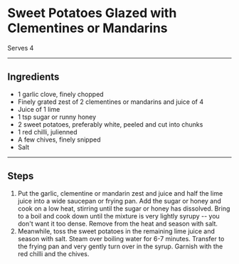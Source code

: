 # Sweet Potatoes Glazed with Clementines or Mandarins

Serves 4

---

## Ingredients

* 1 garlic clove, finely chopped
* Finely grated zest of 2 clementines or mandarins and juice of 4
* Juice of 1 lime
* 1 tsp sugar or runny honey
* 2 sweet potatoes, preferably white, peeled and cut into chunks
* 1 red chilli, julienned
* A few chives, finely snipped
* Salt

---

## Steps

1.  Put the garlic, clementine or mandarin zest and juice and half the lime juice into a wide saucepan or frying pan. Add the sugar or honey and cook on a low heat, stirring until the sugar or honey has dissolved. Bring to a boil and cook down until the mixture is very lightly syrupy -- you don't want it too dense. Remove from the heat and season with salt.
2.  Meanwhile, toss the sweet potatoes in the remaining lime juice and season with salt. Steam over boiling water for 6-7 minutes. Transfer to the frying pan and very gently turn over in the syrup. Garnish with the red chilli and the chives.